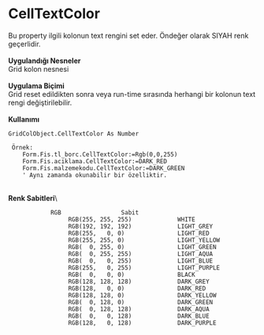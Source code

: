 # CellTextColor

Bu property ilgili kolonun text rengini set eder. Öndeğer olarak SIYAH renk geçerlidir.\
\
**Uygulandığı Nesneler**\
Grid kolon nesnesi\
\
**Uygulama Biçimi**\
Grid reset edildikten sonra veya run-time sırasında herhangi bir kolonun text rengi değiştirilebilir.\
\
**Kullanımı**

```
GridColObject.CellTextColor As Number

 Örnek:
	Form.Fis.tl_borc.CellTextColor:=Rgb(0,0,255)
	Form.Fis.aciklama.CellTextColor:=DARK_RED
	Form.Fis.malzemekodu.CellTextColor:=DARK_GREEN
	' Aynı zamanda okunabilir bir özelliktir.
```

\
**Renk Sabitleri**\


```
			RGB 		        Sabit	
                 RGB(255, 255, 255)             WHITE
                 RGB(192, 192, 192)             LIGHT_GREY
                 RGB(255,   0, 0)               LIGHT_RED
                 RGB(255, 255, 0)               LIGHT_YELLOW
                 RGB(  0, 255, 0)               LIGHT_GREEN
                 RGB(  0, 255, 255)             LIGHT_AQUA
                 RGB(  0,   0, 255)             LIGHT_BLUE
                 RGB(255,   0, 255)             LIGHT_PURPLE
                 RGB(  0,   0, 0)               BLACK
                 RGB(128, 128, 128)             DARK_GREY
                 RGB(128,   0, 0)               DARK_RED
                 RGB(128, 128, 0)               DARK_YELLOW
                 RGB(  0, 128, 0)               DARK_GREEN
                 RGB(  0, 128, 128)             DARK_AQUA
                 RGB(  0,   0, 128)             DARK_BLUE
                 RGB(128,   0, 128)             DARK_PURPLE
```
